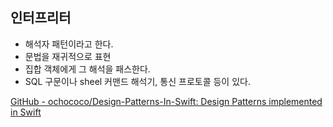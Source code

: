## 인터프리터

* 해석자 패턴이라고 한다.
* 문법을 재귀적으로 표현
* 집합 객체에게 그 해석을 패스한다.
* SQL 구문이나 sheel 커맨드 해석기, 통신 프로토콜 등이 있다.

[GitHub - ochococo/Design-Patterns-In-Swift: Design Patterns implemented in Swift](https://github.com/ochococo/Design-Patterns-In-Swift)
